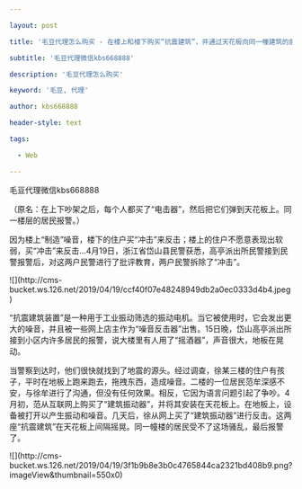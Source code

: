 ---
layout: post
title: '毛豆代理怎么购买 - 在楼上和楼下购买“抗震建筑”，并通过天花板向同一幢建筑的居民发出警报。'
subtitle: '毛豆代理微信kbs668888'
description: '毛豆代理怎么购买'
keyword: '毛豆, 代理'
author: kbs668888
header-style: text
tags:
  - Web
---
毛豆代理微信kbs668888

（原名：在上下吵架之后，每个人都买了“电击器”，然后把它们弹到天花板上。同一楼层的居民报警。）

因为楼上“制造”噪音，楼下的住户买“冲击”来反击；楼上的住户不愿意表现出软弱，买“冲击”来反击…4月19日，浙江省岱山县民警获悉，高亭派出所民警接到民警报警后，对这两户民警进行了批评教育，两户民警拆除了“冲击”。

![](http://cms-
bucket.ws.126.net/2019/04/19/ccf40f07e48248949db2a0ec0333d4b4.jpeg)

“抗震建筑装置”是一种用于工业振动筛选的振动电机。当它被使用时，它会发出更大的噪音，并且被一些网上店主作为“噪音反击器”出售。15日晚，岱山高亭派出所接到小区内许多居民的报警，说大楼里有人用了“摇酒器”，声音很大，地板在晃动。

当警察到达时，他们很快就找到了地震的源头。经过调查，徐某三楼的住户有孩子，平时在地板上跑来跑去，拖拽东西，造成噪音。二楼的一位居民范牟深感不安，与徐牟进行了沟通，但没有任何效果。相反，它因为语言问题引起了争吵。4月初，范从互联网上购买了“建筑振动器”，并将其安装在天花板上。在地板上，设备被打开以产生振动和噪音。几天后，徐从网上买了“建筑振动器”进行反击。这两座“抗震建筑”在天花板上间隔摇晃。同一幢楼的居民受不了这场骚乱，最后报警了。

![](http://cms-
bucket.ws.126.net/2019/04/19/3f1b9b8e3b0c4765844ca2321bd408b9.png?imageView&thumbnail=550x0)  

